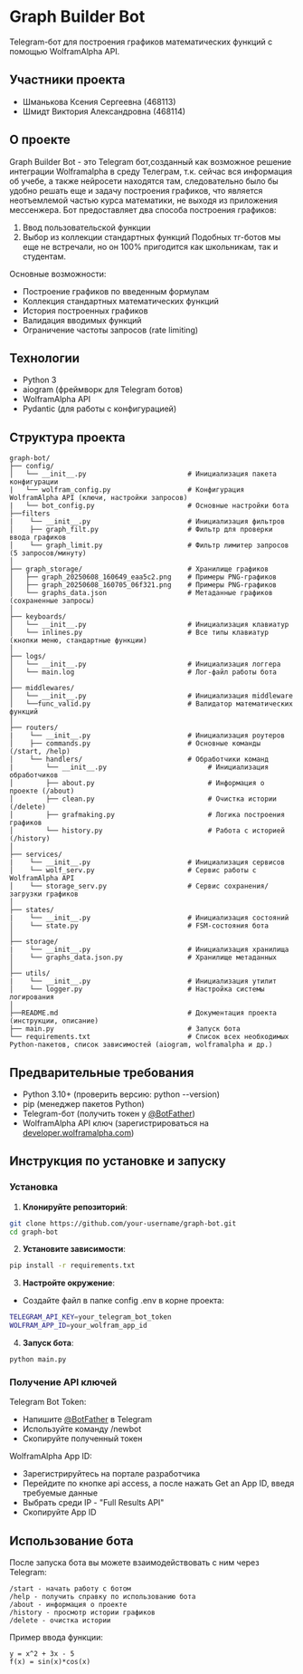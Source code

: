 # Graph Builder Bot  
Telegram-бот для построения графиков математических функций с помощью WolframAlpha API.

## Участники проекта
- Шманькова Ксения Сергеевна (468113)  
- Шмидт Виктория Александровна (468114)  

## О проекте
Graph Builder Bot - это Telegram бот,созданный как возможное решение интеграции Wolframalpha в среду Телеграм, т.к. сейчас вся информация об учебе, а также нейросети находятся там, следовательно было бы удобно решать еще и задачу построения графиков, что является неотъемлемой частью курса математики, не выходя из приложения мессенжера.
Бот предоставляет два способа построения графиков:
1. Ввод пользовательской функции
2. Выбор из коллекции стандартных функций
Подобных тг-ботов мы еще не встречали, но он 100% пригодится как школьникам, так и студентам.

Основные возможности:
- Построение графиков по введенным формулам
- Коллекция стандартных математических функций
- История построенных графиков
- Валидация вводимых функций
- Ограничение частоты запросов (rate limiting)

## Технологии
- Python 3
- aiogram (фреймворк для Telegram ботов)
- WolframAlpha API
- Pydantic (для работы с конфигурацией)

## Структура проекта

```text
graph-bot/
├── config/
│   └── __init__.py                         # Инициализация пакета конфигурации
|   └── wolfram_config.py                   # Конфигурация WolframAlpha API (ключи, настройки запросов)
|   └── bot_config.py                       # Основные настройки бота
├──filters
|    └── __init__.py                        # Инициализация фильтров
│    ├── graph_filt.py                      # Фильтр для проверки ввода графиков
│    └── graph_limit.py                     # Фильтр лимитер запросов (5 запросов/минуту)
│
├── graph_storage/                          # Хранилище графиков
│   ├── graph_20250608_160649_eaa5c2.png    # Примеры PNG-графиков
│   ├── graph_20250608_160705_06f321.png    # Примеры PNG-графиков
│   └── graphs_data.json                    # Метаданные графиков (сохраненные запросы)
│
├── keyboards/                             
│   └── __init__.py                         # Инициализация клавиатур
│   └── inlines.py                          # Все типы клавиатур (кнопки меню, стандартные функции)
│
├── logs/
│   └── __init__.py                         # Инициализация логгера
│   └── main.log                            # Лог-файл работы бота
│
├── middlewares/
│   └── __init__.py                         # Инициализация middleware            
│   └──func_valid.py                        # Валидатор математических функций
│
├── routers/
|    └── __init__.py                        # Инициализация роутеров                    
│    ├── commands.py                        # Основные команды (/start, /help)
│    └── handlers/                          # Обработчики команд
|        └── __init__.py                         # Инициализация обработчиков
│        ├── about.py                            # Информация о проекте (/about)
│        ├── clean.py                            # Очистка истории (/delete)
│        ├── grafmaking.py                       # Логика построения графиков
│        └── history.py                          # Работа с историей (/history)
│    
├── services/
|    └── __init__.py                        # Инициализация сервисов           
│    └── wolf_serv.py                       # Сервис работы с WolframAlpha API
│    └── storage_serv.py                    # Сервис сохранения/загрузки графиков
│
├── states/
|    └── __init__.py                        # Инициализация состояний          
│    └── state.py                           # FSM-состояния бота
│
├── storage/
|    └── __init__.py                        # Инициализация хранилища
│    └── graphs_data.json.py                # Хранилище метаданных
│          
├── utils/
|    └── __init__.py                        # Инициализация утилит
│    └── logger.py                          # Настройка системы логирования
│
├──README.md                                # Документация проекта (инструкции, описание)
├── main.py                                 # Запуск бота
└── requirements.txt                        # Список всех необходимых Python-пакетов, список зависимостей (aiogram, wolframalpha и др.)
```

## Предварительные требования
- Python 3.10+ (проверить версию: python --version)
- pip (менеджер пакетов Python)
- Telegram-бот (получить токен у [@BotFather](https://telegram.me/BotFather))
- WolframAlpha API ключ (зарегистрироваться на [developer.wolframalpha.com](developer.wolframalpha.com))

  
## Инструкция по установке и запуску

### Установка

1. **Клонируйте репозиторий**:
```bash
git clone https://github.com/your-username/graph-bot.git
cd graph-bot
```
2. **Установите зависимости**:
```bash
pip install -r requirements.txt
```
3. **Настройте окружение**:
- Создайте файл в папке config .env в корне проекта:
```bash
TELEGRAM_API_KEY=your_telegram_bot_token
WOLFRAM_APP_ID=your_wolfram_app_id
```
4. **Запуск бота**:
```dash
python main.py
```

### Получение API ключей
Telegram Bot Token:
- Напишите [@BotFather](https://telegram.me/BotFather) в Telegram
- Используйте команду /newbot
- Скопируйте полученный токен

WolframAlpha App ID:
- Зарегистрируйтесь на портале разработчика
- Перейдите по кнопке api access, а после нажать Get an App ID, введя требуемые данные
- Выбрать среди IP - "Full Results API"
- Скопируйте App ID


## Использование бота

После запуска бота вы можете взаимодействовать с ним через Telegram:

```
/start - начать работу с ботом
/help - получить справку по использованию бота
/about - информация о проекте
/history - просмотр истории графиков
/delete - очистка истории
```

Пример ввода функции:

```
y = x^2 + 3x - 5
f(x) = sin(x)*cos(x)
```

